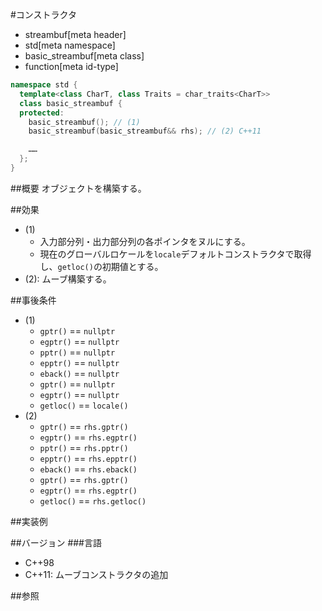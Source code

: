 #コンストラクタ
* streambuf[meta header]
* std[meta namespace]
* basic_streambuf[meta class]
* function[meta id-type]

```cpp
namespace std {
  template<class CharT, class Traits = char_traits<CharT>>
  class basic_streambuf {
  protected:
    basic_streambuf(); // (1)
    basic_streambuf(basic_streambuf&& rhs); // (2) C++11

    ……
  };
}
```

##概要
オブジェクトを構築する。

##効果

- (1)
    - 入力部分列・出力部分列の各ポインタをヌルにする。
    - 現在のグローバルロケールを`locale`デフォルトコンストラクタで取得し、`getloc()`の初期値とする。
- (2): ムーブ構築する。

##事後条件
- (1)
    - `gptr()` == `nullptr`
    - `egptr()` == `nullptr`
    - `pptr()` == `nullptr`
    - `epptr()` == `nullptr`
    - `eback()` == `nullptr`
    - `gptr()` == `nullptr`
    - `egptr()` == `nullptr`
    - `getloc()` == `locale()`
- (2)
    - `gptr()` == `rhs.gptr()`
    - `egptr()` == `rhs.egptr()`
    - `pptr()` == `rhs.pptr()`
    - `epptr()` == `rhs.epptr()`
    - `eback()` == `rhs.eback()`
    - `gptr()` == `rhs.gptr()`
    - `egptr()` == `rhs.egptr()`
    - `getloc()` == `rhs.getloc()`

##実装例

##バージョン
###言語
- C++98
- C++11: ムーブコンストラクタの追加

##参照
